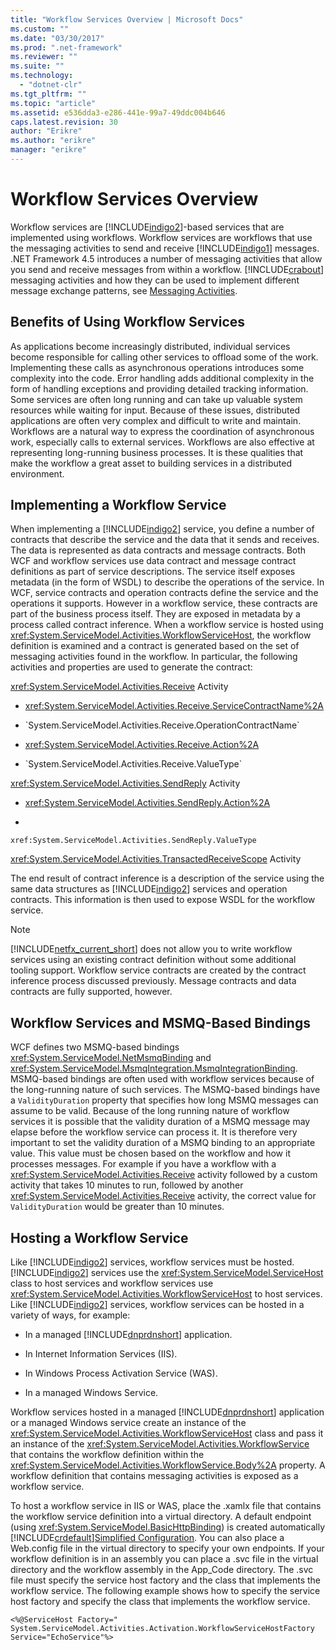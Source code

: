 ```yaml
---
title: "Workflow Services Overview | Microsoft Docs"
ms.custom: ""
ms.date: "03/30/2017"
ms.prod: ".net-framework"
ms.reviewer: ""
ms.suite: ""
ms.technology: 
  - "dotnet-clr"
ms.tgt_pltfrm: ""
ms.topic: "article"
ms.assetid: e536dda3-e286-441e-99a7-49ddc004b646
caps.latest.revision: 30
author: "Erikre"
ms.author: "erikre"
manager: "erikre"
---
```

# Workflow Services Overview
Workflow services are [!INCLUDE[indigo2](../../../../includes/indigo2-md.md)]-based services that are implemented using workflows. Workflow services are workflows that use the messaging activities to send and receive [!INCLUDE[indigo1](../../../../includes/indigo1-md.md)] messages. .NET Framework 4.5 introduces a number of messaging activities that allow you send and receive messages from within a workflow. [!INCLUDE[crabout](../../../../includes/crabout-md.md)] messaging activities and how they can be used to implement different message exchange patterns, see [Messaging Activities](../../../../docs/framework/wcf/feature-details/messaging-activities.md).  
  
## Benefits of Using Workflow Services  
 As applications become increasingly distributed, individual services become responsible for calling other services to offload some of the work. Implementing these calls as asynchronous operations introduces some complexity into the code. Error handling adds additional complexity in the form of handling exceptions and providing detailed tracking information. Some services are often long running and can take up valuable system resources while waiting for input. Because of these issues, distributed applications are often very complex and difficult to write and maintain. Workflows are a natural way to express the coordination of asynchronous work, especially calls to external services. Workflows are also effective at representing long-running business processes. It is these qualities that make the workflow a great asset to building services in a distributed environment.  
  
## Implementing a Workflow Service  
 When implementing a [!INCLUDE[indigo2](../../../../includes/indigo2-md.md)] service, you define a number of contracts that describe the service and the data that it sends and receives. The data is represented as data contracts and message contracts. Both WCF and workflow services use data contract and message contract definitions as part of service descriptions. The service itself exposes metadata (in the form of WSDL) to describe the operations of the service. In WCF, service contracts and operation contracts define the service and the operations it supports. However in a workflow service, these contracts are part of the business process itself. They are exposed in metadata by a process called contract inference. When a workflow service is hosted using <xref:System.ServiceModel.Activities.WorkflowServiceHost>, the workflow definition is examined and a contract is generated based on the set of messaging activities found in the workflow. In particular, the following activities and properties are used to generate the contract:  
  
 <xref:System.ServiceModel.Activities.Receive> Activity  
  
-   <xref:System.ServiceModel.Activities.Receive.ServiceContractName%2A>  
  
-   <!--zz <xref:System.ServiceModel.Activities.Receive.OperationContractName%2A>  --> `System.ServiceModel.Activities.Receive.OperationContractName`
  
-   <xref:System.ServiceModel.Activities.Receive.Action%2A>  
  
-   <!--zz <xref:System.ServiceModel.Activities.Receive.ValueType%2A>  --> `System.ServiceModel.Activities.Receive.ValueType`
  
 <xref:System.ServiceModel.Activities.SendReply> Activity  
  
-   <xref:System.ServiceModel.Activities.SendReply.Action%2A>  
  
-   <!--zz <xref:System.ServiceModel.Activities.SendReply.ValueType%2A> -->
`xref:System.ServiceModel.Activities.SendReply.ValueType`
  
 <xref:System.ServiceModel.Activities.TransactedReceiveScope> Activity  
  
 The end result of contract inference is a description of the service using the same data structures as [!INCLUDE[indigo2](../../../../includes/indigo2-md.md)] services and operation contracts. This information is then used to expose WSDL for the workflow service.  
  
> [!NOTE]
>  [!INCLUDE[netfx_current_short](../../../../includes/netfx-current-short-md.md)] does not allow you to write workflow services using an existing contract definition without some additional tooling support. Workflow service contracts are created by the contract inference process discussed previously. Message contracts and data contracts are fully supported, however.  
  
## Workflow Services and MSMQ-Based Bindings  
 WCF defines two MSMQ-based bindings <xref:System.ServiceModel.NetMsmqBinding> and <xref:System.ServiceModel.MsmqIntegration.MsmqIntegrationBinding>.  MSMQ-based bindings are often used with workflow services because of the long-running nature of such services. The MSMQ-based bindings have a `ValidityDuration` property that specifies how long MSMQ messages can assume to be valid. Because of the long running nature of workflow services it is possible that the validity duration of a MSMQ message may elapse before the workflow service can process it. It is therefore very important to set the validity duration of a MSMQ binding to an appropriate value. This value must be chosen based on the workflow and how it processes messages. For example if you have a workflow with a <xref:System.ServiceModel.Activities.Receive> activity followed by a custom activity that takes 10 minutes to run, followed by another <xref:System.ServiceModel.Activities.Receive> activity, the correct value for `ValidityDuration` would be greater than 10 minutes.  
  
## Hosting a Workflow Service  
 Like [!INCLUDE[indigo2](../../../../includes/indigo2-md.md)] services, workflow services must be hosted. [!INCLUDE[indigo2](../../../../includes/indigo2-md.md)] services use the <xref:System.ServiceModel.ServiceHost> class to host services and workflow services use <xref:System.ServiceModel.Activities.WorkflowServiceHost> to host services. Like [!INCLUDE[indigo2](../../../../includes/indigo2-md.md)] services, workflow services can be hosted in a variety of ways, for example:  
  
-   In a managed [!INCLUDE[dnprdnshort](../../../../includes/dnprdnshort-md.md)] application.  
  
-   In Internet Information Services (IIS).  
  
-   In Windows Process Activation Service (WAS).  
  
-   In a managed Windows Service.  
  
 Workflow services hosted in a managed [!INCLUDE[dnprdnshort](../../../../includes/dnprdnshort-md.md)] application or a managed Windows service create an instance of the <xref:System.ServiceModel.Activities.WorkflowServiceHost> class and pass it an instance of the <xref:System.ServiceModel.Activities.WorkflowService> that contains the workflow definition within the <xref:System.ServiceModel.Activities.WorkflowService.Body%2A> property. A workflow definition that contains messaging activities is exposed as a workflow service.  
  
 To host a workflow service in IIS or WAS, place the .xamlx file that contains the workflow service definition into a virtual directory. A default endpoint (using <xref:System.ServiceModel.BasicHttpBinding>) is created automatically [!INCLUDE[crdefault](../../../../includes/crdefault-md.md)][Simplified Configuration](../../../../docs/framework/wcf/simplified-configuration.md). You can also place a Web.config file in the virtual directory to specify your own endpoints. If your workflow definition is in an assembly you can place a .svc file in the virtual directory and the workflow assembly in the App_Code directory. The .svc file must specify the service host factory and the class that implements the workflow service. The following example shows how to specify the service host factory and specify the class that implements the workflow service.  
  
```  
<%@ServiceHost Factory=" System.ServiceModel.Activities.Activation.WorkflowServiceHostFactory  
Service="EchoService"%>  
```

